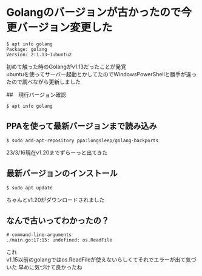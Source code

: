 # Golangのバージョンが古かったので今更バージョン変更した

```
$ apt info golang
Package: golang
Version: 2:1.13~1ubuntu2
```
初めて触った時のGolangがv1.13だったことが発覚  
ubuntuを使ってサーバー起動とかしてたのでWindowsPowerShellと勝手が違ったので調べながら更新しました  

##　現行バージョン確認
```
$ apt info golang
```

## PPAを使って最新バージョンまで読み込み
```
$ sudo add-apt-repository ppa:longsleep/golang-backports
```
23/3/16現在v1.20までずらーっと出てきた

## 最新バージョンのインストール
```
$ sudo apt update
```
ちゃんとv1.20がダウンロードされました

## なんで古いってわかったの？
```
# command-line-arguments
./main.go:17:15: undefined: os.ReadFile
```
これ  
v1.15以前のgolangではos.ReadFileが使えないらしくてそれでエラーが出て気づいた
早めに気づけて良かったね